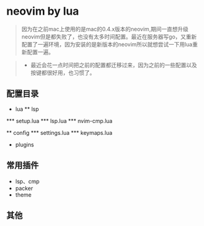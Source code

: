 # neovim by lua

> 因为在之前mac上使用的是mac的0.4.x版本的neovim,期间一直想升级neovim但是都失败了，也没有太多时间配置。最近在服务器写go，又重新配置了一遍环境，因为安装的是新版本的neovim所以就想尝试一下用lua重新配置一遍。


> * 最近会花一点时间把之前的配置都迁移过来，因为之前的一些配置以及按键都很好用，也习惯了。

## 配置目录

* lua
** lsp

*** setup.lua
*** lsp.lua
*** nvim-cmp.lua

** config
*** settings.lua
*** keymaps.lua

* plugins

## 常用插件

* lsp、cmp
* packer
* theme


## 其他
